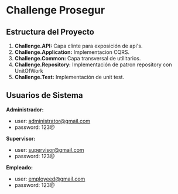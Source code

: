 # Challenge Prosegur

## Estructura del Proyecto

1. **Challenge.API:** Capa clinte para exposición de api's.
2. **Challenge.Application:** Implementacion CQRS.
3. **Challenge.Common:** Capa transversal de utilitarios.
4. **Challenge.Repository:** Implementación de patron repository con UnitOfWork
4. **Challenge.Test:** Implementación de unit test.
   
## Usuarios de Sistema

**Administrador:**
- user: administrator@gmail.com
- password: 123@

**Supervisor:**
- user: supervisor@gmail.com
- password: 123@

**Empleado:**
- user: employeed@gmail.com
- password: 123@
